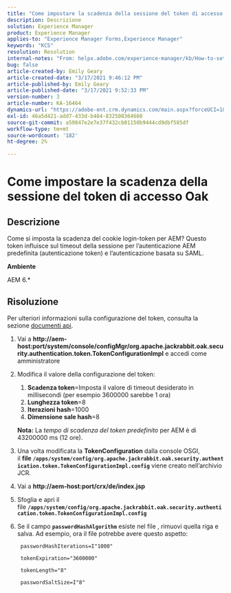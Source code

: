 ```yaml
---
title: "Come impostare la scadenza della sessione del token di accesso Oak"
description: Descrizione
solution: Experience Manager
product: Experience Manager
applies-to: "Experience Manager Forms,Experience Manager"
keywords: "KCS"
resolution: Resolution
internal-notes: "From: helpx.adobe.com/experience-manager/kb/How-to-set-token-session-expiration-AEM.html"
bug: false
article-created-by: Emily Geary
article-created-date: "3/17/2021 9:46:12 PM"
article-published-by: Emily Geary
article-published-date: "3/17/2021 9:52:33 PM"
version-number: 3
article-number: KA-16464
dynamics-url: "https://adobe-ent.crm.dynamics.com/main.aspx?forceUCI=1&pagetype=entityrecord&etn=knowledgearticle&id=1f76a130-6a87-eb11-a812-000d3a593216"
exl-id: 46a5d421-add7-433d-b484-832508364660
source-git-commit: a59847e2e7e37f432cb01150b9444cd9dbf585df
workflow-type: tm+mt
source-wordcount: '182'
ht-degree: 2%

---
```


# Come impostare la scadenza della sessione del token di accesso Oak

## Descrizione

Come si imposta la scadenza del cookie login-token per AEM? Questo token influisce sul timeout della sessione per l’autenticazione AEM predefinita (autenticazione token) e l’autenticazione basata su SAML.

<b>Ambiente</b>

AEM 6.\*

## Risoluzione

Per ulteriori informazioni sulla configurazione del token, consulta la sezione [documenti api](https://jackrabbit.apache.org/oak/docs/apidocs/org/apache/jackrabbit/oak/security/authentication/token/TokenConfigurationImpl.html).

1. Vai a <b>http://aem-host:port/system/console/configMgr/org.apache.jackrabbit.oak.security.authentication.token.TokenConfigurationImpl</b> e accedi come amministratore
1. Modifica il valore della configurazione del token:
   1. <b>Scadenza token</b>=Imposta il valore di timeout desiderato in millisecondi (per esempio 3600000 sarebbe 1 ora)
   1. <b>Lunghezza token</b>=8
   1. <b>Iterazioni hash</b>=1000
   1. <b>Dimensione sale hash</b>=8

   <b>Nota:</b> La *tempo di scadenza del token predefinito* per AEM è di 43200000 ms (12 ore).

1. Una volta modificata la <b>TokenConfiguration</b> dalla console OSGI, il <b>file `/apps/system/config/org.apache.jackrabbit.oak.security.authentication.token.TokenConfigurationImpl.config`</b> viene creato nell’archivio JCR.
1. Vai a <b>http://aem-host:port/crx/de/index.jsp</b>
1. Sfoglia e apri il file <b>`/apps/system/config/org.apache.jackrabbit.oak.security.authentication.token.TokenConfigurationImpl.config`</b>
1. Se il campo <b>`passwordHashAlgorithm`</b> esiste nel file , rimuovi quella riga e salva. Ad esempio, ora il file potrebbe avere questo aspetto:

   ```
    passwordHashIterations=I"1000"
   
    tokenExpiration="3600000"
   
    tokenLength="8"
   
    passwordSaltSize=I"8"
   ```
